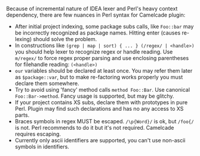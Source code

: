 Because of incremental nature of IDEA lexer and Perl's heavy context dependency, there are few nuances in Perl syntax for Camelcade plugin:
* After initial project indexing, some package subs calls, like `Foo::bar` may be incorrectly recognized as package names. Hitting enter (causes re-lexing) should solve the problem.
* In constructions like `(grep | map | sort) { ... } (/regex/ | <handle>)` you should help lexer to recognize regex or handle reading. Use `m/regex/` to force regex proper parsing and use enclosing parentheses for filehandle reading: `(<handle>)`
* `our` variables should be declared at least once. You may refer them later as `$package::var`, but to make re-factoring works properly you must declare them somewhere. 
* Try to avoid using 'fancy' method calls `method Foo::Bar`. Use canonical `Foo::Bar->method`. Fancy usage is supported, but may be glitchy.
* If your project contains XS subs, declare them with prototypes in pure Perl. Plugin may find such declarations and has no any access to XS parts.
* Braces symbols in regex MUST be escaped. `/\p{Word}/` is ok, but `/foo{/` is not. Perl recommends to do it but it's not required. Camelcade requires escaping.
* Currently only ascii identifiers are supported, you can't use non-ascii symbols in identifiers.